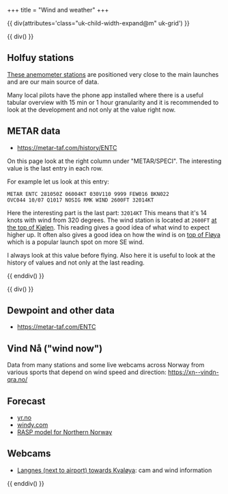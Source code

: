 +++
title = "Wind and weather"
+++

{{ div(attributes='class="uk-child-width-expand@m" uk-grid') }}

{{ div() }}


## Holfuy stations

[These anemometer stations](https://holfuy.com/no/map/wind&la=69.70303&lo=18.72439&z=9.0)
are positioned very close to the main launches and
are our main source of data.

Many local pilots have the phone app installed where there is a useful tabular
overview with 15 min or 1 hour granularity and it is recommended to look at the
development and not only at the value right now.


## METAR data

- <https://metar-taf.com/history/ENTC>

On this page look at the right column under "METAR/SPECI". The interesting value is the last entry in each row.

For example let us look at this entry:
```
METAR ENTC 281050Z 06004KT 030V110 9999 FEW016 BKN022
OVC044 10/07 Q1017 NOSIG RMK WIND 2600FT 32014KT
```

Here the interesting part is the last part: `32014KT` This means that it's 14 knots with wind
from 320 degrees. The wind station is located at `2600FT` [at the top of
Kjølen](https://norgeskart.no/#!?project=norgeskart&layers=1002&zoom=10&lat=7735943.68&lon=648327.31&markerLat=7740715.707866439&markerLon=646317.8149576897&p=searchOptionsPanel&sok=Stor-Kj%C3%B8len).
This reading gives a good idea of what wind to expect higher up. It often also
gives a good idea on how the wind is on [top of
Fløya](https://norgeskart.no/#!?project=norgeskart&layers=1002&zoom=12&lat=7729925.28&lon=654681.09&markerLat=7728628.13872784&markerLon=655309.1682911265&p=searchOptionsPanel&sok=Fl%C3%B8ya)
which is a popular launch spot on more SE wind.

I always look at this value before flying. Also here it is useful to look at
the history of values and not only at the last reading.


{{ enddiv() }}

{{ div() }}


## Dewpoint and other data

- <https://metar-taf.com/ENTC>


## Vind Nå ("wind now")

Data from many stations and some live webcams across Norway from various sports
that depend on wind speed and direction: <https://xn--vindn-qra.no/>


## Forecast

- [yr.no](https://www.yr.no/nb/detaljer/tabell/1-305409/Norge/Troms%20og%20Finnmark/Troms%C3%B8/Troms%C3%B8)
- [windy.com](https://www.windy.com/?69.629,18.774,10)
- [RASP model for Northern Norway](https://rasp.skyltdirect.se/scandinavia/showmap.php?conf=nonorth)


## Webcams

- [Langnes (next to airport) towards Kvaløya](http://um0.no/cam.html): cam and wind information


{{ enddiv() }}
